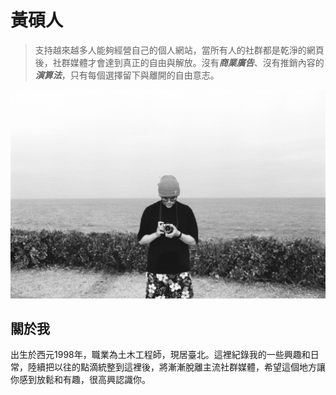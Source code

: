 # 黃碩人

>支持越來越多人能夠經營自己的個人網站，當所有人的社群都是乾淨的網頁後，社群媒體才會達到真正的自由與解放。沒有***商業廣告***、沒有推銷內容的***演算法***，只有每個選擇留下與離開的自由意志。

![me](./img/me.webp)

## 關於我
出生於西元1998年，職業為土木工程師，現居臺北。這裡紀錄我的一些興趣和日常，陸續把以往的點滴統整到這裡後，將漸漸脫離主流社群媒體，希望這個地方讓你感到放鬆和有趣，很高興認識你。
